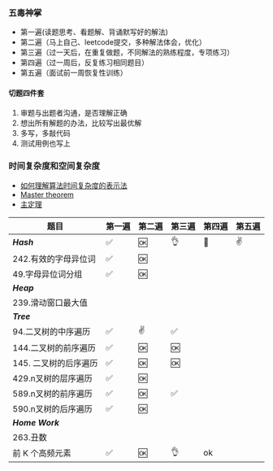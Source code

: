 <!--
 * @Author: your name
 * @Date: 2020-09-07 17:38:56
 * @LastEditTime: 2020-09-09 18:42:22
 * @LastEditors: Please set LastEditors
 * @Description: In User Settings Edit
 * @FilePath: /web-/Users/apple/Desktop/studing/algorithm009-class01/Week_02/FIVE.md
-->

### 五毒神掌
- 第一遍(读题思考、看题解、背诵默写好的解法)
- 第二遍（马上自己、leetcode提交，多种解法体会，优化）
- 第三遍（过一天后，在重复做题，不同解法的熟练程度，专项练习）
- 第四遍（过一周后，反复练习相同题目）
- 第五遍（面试前一周恢复性训练）

#### 切题四件套
1. 审题与出题者沟通，是否理解正确
2. 想出所有解题的办法，比较写出最优解
3. 多写，多敲代码
4. 测试用例也写上

### 时间复杂度和空间复杂度
- [如何理解算法时间复杂度的表示法](https://www.zhihu.com/question/21387264)
- [Master theorem](http://en.wikipedia.org/wiki/Master_theorem_(analysis_of_algorithms))
- [主定理](http://zh.wikipedia.org/wiki/%E4%B8%BB%E5%AE%9A%E7%90%86)

|    题目   |第一遍 |第二遍 |第三遍 | 第四遍 | 第五遍 |
|-----------------------|-----|-----|-----|-----|-----|
|*****Hash*****  | ✅   |  🆗   |   👌  |  💯   |  ✌️    |
|242.有效的字母异位词  | ✅   |    🆗   |     |     |     |
|49.字母异位词分组 | ✅   |   🆗  |     |     |     |
|*****Heap***** |  |     |     |     |     |
|239.滑动窗口最大值 |   |    |     |     |     |
|*****Tree***** |   |    |     |     |     |
|94.二叉树的中序遍历 | ✅   |   ✌️   |   ✅  |     |     |
|144.二叉树的前序遍历| ✅   |  🆗   | 🆗     |     |     |
|145. 二叉树的后序遍历|  ✅ |  🆗  |  🆗   |     |     |
|429.n叉树的层序遍历|  ✅   |  🆗   |     |     |     |
|589.n叉树的前序遍历|  ✅  |  🆗  |  ✅   |     |     |
|590.n叉树的后序遍历|  ✅ |   🆗 |     |     |     |
|*****Home Work***** |   |    |     |     |     |
|263.丑数|   |    |     |     |     |
|前 K 个高频元素|  ✅ |  🆗  |  👌   |   ok  |     |
